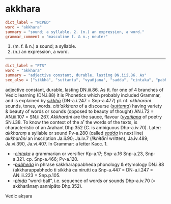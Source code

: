 # akkhara

``` toml
dict_label = "NCPED"
word = "akkhara"
summary = "sound; a syllable. 2. (n.) an expression, a word."
grammar_comment = "masculine f. & n.; neuter"
```

1. (m. f. & n.) a sound; a syllable.
2. (n.) an expression, a word.

--------------------

``` toml
dict_label = "PTS"
word = "akkhara"
summary = "adjective constant, durable, lasting DN.iii.86. As"
see_also = ["sikkhā", "suttanta", "vyañjana", "sadda", "cintaka", "pabheda", "piṇḍa"]
```

adjective constant, durable, lasting DN.iii.86. As tt. for one of 4 branches of Vedic learning (DN.i.88) it is Phonetics which probably included Grammar, and is explained by *[sikkhā](sikkhā.md)* (DN\-a.i.247 = Snp\-a.477) pl. nt. *akkharāni* sounds, tones, words. *citt’akkhara* of a discourse (*[suttanta](suttanta.md)*) having variety & beauty of words or sounds (opposed to beauty of thought) AN.i.72 = AN.iii.107 = SN.ii.267. *Akkharāni* are the sauce, flavour (*[vyañjana](vyañjana.md)* of poetry SN.i.38. To know the context of the a˚ the words of the texts, is characteristic of an Arahant Dhp.352 (C. is ambiguous Dhp\-a.iv.70). Later: *akkharaṃ* a syllable or sound Pv\-a.280 (called *[sadda](sadda.md)* in next line) *akkharāni* an inscription Ja.ii.90; Ja.iv.7 (*likhitāni* written), Ja.iv.489; Ja.vi.390, Ja.vi.407. In Grammar: a letter Kacc. 1.

* *\-[cintaka](cintaka.md)* a grammarian or versifier Kp\-a.17; Snp\-a.16 Snp\-a.23, Snp\-a.321. cp. Snp\-a.466; Pv\-a.120.
* *\-[pabheda](pabheda.md)* in phrase sakkharappabheda phonology & etymology DN.i.88 (akkharappabhedo ti sikkhā ca nirutti ca Snp\-a.447 = DN\-a.i.247 = AN.iii.223 = Snp.p.105.
* *\-[piṇḍa](piṇḍa.md)* “word\-ball”, i.e. sequence of words or sounds Dhp\-a.iv.70 (= akkharānaṃ sannipāto Dhp.352).

Vedic akṣara

